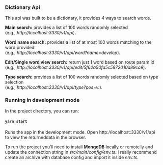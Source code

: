 ### Dictionary Api

This api was built to be a dictionary, it provides 4 ways to search words.

**Main search:** provides a list of 100 words randomly selected  
(e.g., *http://localhost:3330/v1/api*).

**Word name search:** provides a list of at most 100 words matching to the word provided  
(e.g., *http://localhost:3330/v1/api/word?name=develop*).

**Edit/Single word view search:** return just 1 word based on route param id  
(e.g., *http://localhost:3330/v1/api/edit/5f62a50fa5c5872010d89ca9*).

**Type search:** provides a list of 100 words randomly selected based on type selection  
(e.g., *http://localhost:3330/v1/api/type?pos=v.*).

### Running in development mode

In the project directory, you can run:

#### `yarn start`

Runs the app in the development mode.
Open http://localhost:3330/v1/api to view the returneddata in the browser.

To run the project you'll need to install **MongoDB** locally or remotelly and update the connection string in *src/main/config/env.ts*. I really recommend create an archive with database config and import it inside *env.ts*.

